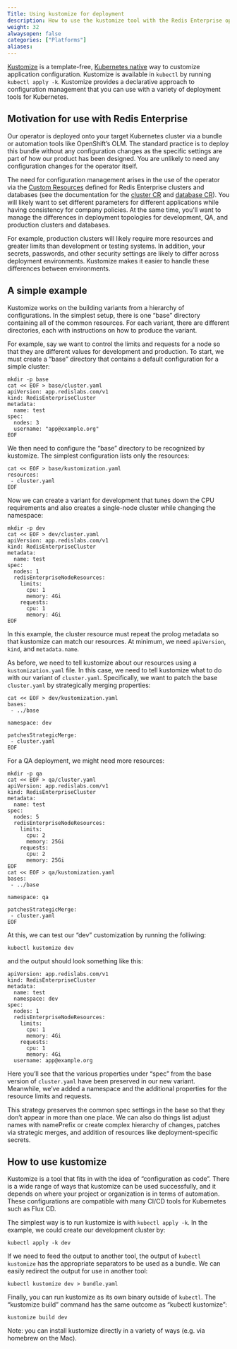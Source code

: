 ```yaml
---
Title: Using kustomize for deployment
description: How to use the kustomize tool with the Redis Enterprise operator on Kubernetes
weight: 32
alwaysopen: false
categories: ["Platforms"]
aliases:
---
```


[Kustomize](https://kustomize.io) is a template-free, [Kubernetes native](https://github.com/kubernetes-sigs/kustomize) way to customize application configuration. Kustomize is available in `kubectl` by running `kubectl apply -k`. Kustomize provides a declarative approach to configuration management that you can use with a variety of deployment tools for Kubernetes.

## Motivation for use with Redis Enterprise

Our operator is deployed onto your target Kubernetes cluster via a bundle or automation tools like OpenShift’s OLM. The standard practice is to deploy this bundle without any configuration changes as the specific settings are part of how our product has been designed. You are unlikely to need any configuration changes for the operator itself.

The need for configuration management arises in the use of the operator via the [Custom Resources](https://kubernetes.io/docs/concepts/extend-kubernetes/api-extension/custom-resources/) defined for Redis Enterprise clusters and databases (see the documentation for the [cluster CR](https://github.com/RedisLabs/redis-enterprise-k8s-docs/blob/master/redis_enterprise_cluster_api.md) and [database CR](https://github.com/RedisLabs/redis-enterprise-k8s-docs/blob/master/redis_enterprise_database_api.md)). You will likely want to set different parameters for different applications while having consistency for company policies. At the same time, you'll want to manage the differences in deployment topologies for development, QA, and production clusters and databases.

For example, production clusters will likely require more resources and greater limits than development or testing systems. In addition, your secrets, passwords, and other security settings are likely to differ across deployment environments. Kustomize makes it easier to handle these differences between environments.

## A simple example

Kustomize works on the building variants from a hierarchy of configurations. In the simplest setup, there is one “base” directory containing all of the common resources. For each variant, there are different directories, each with instructions on how to produce the variant.

For example, say we want to control the limits and requests for a node so that they are different values for development and production. To start, we must create a “base” directory that contains a default configuration for a simple cluster:

```
mkdir -p base
cat << EOF > base/cluster.yaml
apiVersion: app.redislabs.com/v1
kind: RedisEnterpriseCluster
metadata:
  name: test
spec:
  nodes: 3
  username: "app@example.org"
EOF
```

We then need to configure the “base” directory to be recognized by kustomize. The simplest configuration lists only the resources:

```
cat << EOF > base/kustomization.yaml
resources:
 - cluster.yaml
EOF
```

Now we can create a variant for development that tunes down the CPU requirements and also creates a single-node cluster while changing the namespace:

```
mkdir -p dev
cat << EOF > dev/cluster.yaml
apiVersion: app.redislabs.com/v1
kind: RedisEnterpriseCluster
metadata:
  name: test
spec:
  nodes: 1
  redisEnterpriseNodeResources:
    limits:
      cpu: 1
      memory: 4Gi
    requests:
      cpu: 1
      memory: 4Gi
EOF
```

In this example, the cluster resource must repeat the prolog metadata so that kustomize can match our resources. At minimum, we need `apiVersion`, `kind`, and `metadata.name`.

As before, we need to tell kustomize about our resources using a `kustomization.yaml` file. In this case, we need to tell kustomize what to do with our variant of `cluster.yaml`. Specifically, we want to patch the base `cluster.yaml` by strategically merging properties:

```
cat << EOF > dev/kustomization.yaml
bases:
 - ../base

namespace: dev

patchesStrategicMerge:
 - cluster.yaml
EOF
```

For a QA deployment, we might need more resources:

```
mkdir -p qa
cat << EOF > qa/cluster.yaml
apiVersion: app.redislabs.com/v1
kind: RedisEnterpriseCluster
metadata:
  name: test
spec:
  nodes: 5
  redisEnterpriseNodeResources:
    limits:
      cpu: 2
      memory: 25Gi
    requests:
      cpu: 2
      memory: 25Gi
EOF
cat << EOF > qa/kustomization.yaml
bases:
 - ../base

namespace: qa

patchesStrategicMerge:
 - cluster.yaml
EOF
```

At this, we can test our “dev” customization by running the folliwing:

```
kubectl kustomize dev
```

and the output should look something like this:

```
apiVersion: app.redislabs.com/v1
kind: RedisEnterpriseCluster
metadata:
  name: test
  namespace: dev
spec:
  nodes: 1
  redisEnterpriseNodeResources:
    limits:
      cpu: 1
      memory: 4Gi
    requests:
      cpu: 1
      memory: 4Gi
  username: app@example.org
```

Here you’ll see that the various properties under “spec” from the base version of `cluster.yaml` have been preserved in our new variant. Meanwhile, we’ve added a namespace and the additional properties for the resource limits and requests.

This strategy preserves the common spec settings in the base so that they don’t appear in more than one place. We can also do things list adjust names with namePrefix or create complex hierarchy of changes, patches via strategic merges, and addition of resources like deployment-specific secrets.

## How to use kustomize

Kustomize is a tool that fits in with the idea of “configuration as code”. There is a wide range of ways that kustomize can be used successfully, and it depends on where your project or organization is in terms of automation. These configurations are compatible with many CI/CD tools for Kubernetes such as Flux CD.

The simplest way is to run kustomize is with `kubectl apply -k`. In the example, we could create our development cluster by:

```
kubectl apply -k dev
```

If we need to feed the output to another tool, the output of `kubectl kustomize` has the appropriate separators to be used as a bundle. We can easily redirect the output for use in another tool:

```
kubectl kustomize dev > bundle.yaml
```

Finally, you can run kustomize as its own binary outside of `kubectl`. The “kustomize build” command has the same outcome as “kubectl kustomize”:

```
kustomize build dev
```

Note: you can install kustomize directly in a variety of ways (e.g. via homebrew on the Mac).
